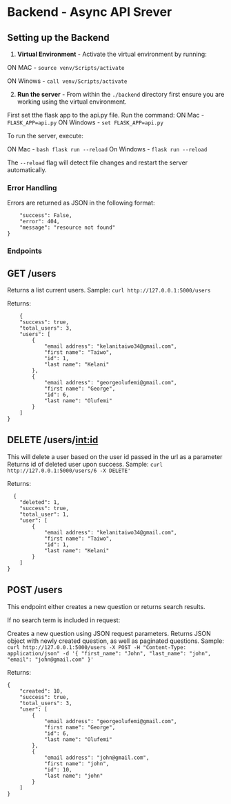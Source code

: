 # Backend - Async API Srever

## Setting up the Backend

1. **Virtual Environment** -  Activate the virtual environment by running:

ON MAC - `source venv/Scripts/activate`

ON Winows - `call venv/Scripts/activate`


2. **Run the server** - From within the `./backend` directory first ensure you are working using the virtual environment.

First set tthe flask app to the api.py file. Run the command:
ON Mac - `FLASK_APP=api.py`
ON Windows - `set FLASK_APP=api.py`

To run the server, execute:

ON Mac - `bash flask run --reload`
On Windows - `flask run --reload`

The `--reload` flag will detect file changes and restart the server automatically.


### Error Handling
Errors are returned as JSON in the following format:

```{
    "success": False,
    "error": 404,
    "message": "resource not found"
}
```


### Endpoints

## GET /users
Returns a list current users.
Sample: `curl http://127.0.0.1:5000/users`

Returns: 
```
    {
    "success": true,
    "total_users": 3,
    "users": [
        {
            "email address": "kelanitaiwo34@gmail.com",
            "first name": "Taiwo",
            "id": 1,
            "last name": "Kelani"
        },
        {
            "email address": "georgeolufemi@gmail.com",
            "first name": "George",
            "id": 6,
            "last name": "Olufemi"
        }
    ]
}
```

## DELETE /users/<int:id>
This will delete a user based on the user id passed in the url as a parameter
Returns id of deleted user upon success.
Sample: `curl http://127.0.0.1:5000/users/6 -X DELETE'`

Returns:
```
  {
    "deleted": 1,
    "success": true,
    "total_user": 1,
    "user": [
        {
            "email address": "kelanitaiwo34@gmail.com",
            "first name": "Taiwo",
            "id": 1,
            "last name": "Kelani"
        }
    ]
}
```

## POST /users
This endpoint either creates a new question or returns search results.

If no search term is included in request:

Creates a new question using JSON request parameters.
Returns JSON object with newly created question, as well as paginated questions.
Sample:` curl http://127.0.0.1:5000/users -X POST -H "Content-Type: application/json" -d '{ "first_name": "John", "last_name": "john", "email": "john@gmail.com" }'`

Returns:
```
{
    "created": 10,
    "success": true,
    "total_users": 3,
    "user": [
        {
            "email address": "georgeolufemi@gmail.com",
            "first name": "George",
            "id": 6,
            "last name": "Olufemi"
        },
        {
            "email address": "john@gmail.com",
            "first name": "john",
            "id": 10,
            "last name": "john"
        }
    ]
}
```